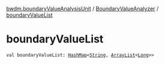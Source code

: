 [bwdm.boundaryValueAnalysisUnit](../index.md) / [BoundaryValueAnalyzer](index.md) / [boundaryValueList](./boundary-value-list.md)

# boundaryValueList

`val boundaryValueList: `[`HashMap`](http://docs.oracle.com/javase/6/docs/api/java/util/HashMap.html)`<`[`String`](https://kotlinlang.org/api/latest/jvm/stdlib/kotlin/-string/index.html)`, `[`ArrayList`](http://docs.oracle.com/javase/6/docs/api/java/util/ArrayList.html)`<`[`Long`](https://kotlinlang.org/api/latest/jvm/stdlib/kotlin/-long/index.html)`>>`